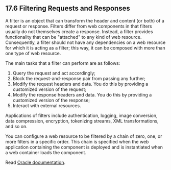 ## 17.6 Filtering Requests and Responses

  A filter is an object that can transform the header and content (or both) of a request or response.
Filters differ from web components in that filters usually do not themselves create a response.
Instead, a filter provides functionality that can be "attached" to any kind of web resource.
Consequently, a filter should not have any dependencies on a web resource for which it is acting as a filter;
this way, it can be composed with more than one type of web resource.

The main tasks that a filter can perform are as follows:

1. Query the request and act accordingly;
2. Block the request-and-response pair from passing any further;
3. Modify the request headers and data. You do this by providing a customized version of the request;
4. Modify the response headers and data. You do this by providing a customized version of the response;
5. Interact with external resources.

Applications of filters include authentication, logging, image conversion, data compression, encryption,
tokenizing streams, XML transformations, and so on.

You can configure a web resource to be filtered by a chain of zero, one, or more filters in a specific order.
This chain is specified when the web application containing the component is deployed and is instantiated
when a web container loads the component.

Read [Oracle documentation](https://docs.oracle.com/javaee/7/tutorial/servlets006.htm).
